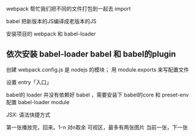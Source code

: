 webpack 帮忙我们把不同的文件打包到一起去 import

babel 把新版本的JS编译成老版本的JS

安装项目的 webpack 和 babel-loader

## 依次安装 babel-loader babel 和 babel的plugin

创建 webpack.config.js 是 nodejs 的模块；
用 module.exports 来写配置文件

设置 entry「入口」

babel的 loader 并没有依赖好 babel ，需要安装下 babel的core 和 preset-env
配置 babel-loader 
module


JSX:
语法快捷方式


第一张播放完，回来。1-n 对n取余
可视区，最多有两张图片 当前一张，下一张



